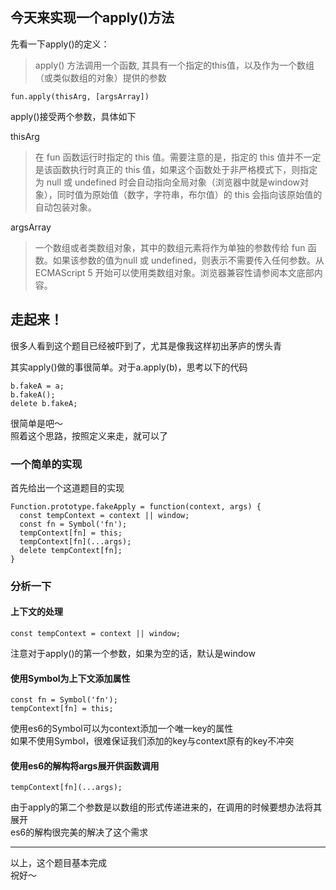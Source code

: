 ## 今天来实现一个apply()方法

先看一下apply()的定义：
>apply() 方法调用一个函数, 其具有一个指定的this值，以及作为一个数组（或类似数组的对象）提供的参数
```
fun.apply(thisArg, [argsArray])
```

apply()接受两个参数，具体如下   

thisArg

>在 fun 函数运行时指定的 this 值。需要注意的是，指定的 this 值并不一定是该函数执行时真正的 this 值，如果这个函数处于非严格模式下，则指定为 null 或 undefined 时会自动指向全局对象（浏览器中就是window对象），同时值为原始值（数字，字符串，布尔值）的 this 会指向该原始值的自动包装对象。

argsArray
>一个数组或者类数组对象，其中的数组元素将作为单独的参数传给 fun 函数。如果该参数的值为null 或 undefined，则表示不需要传入任何参数。从ECMAScript 5 开始可以使用类数组对象。浏览器兼容性请参阅本文底部内容。


## 走起来！

很多人看到这个题目已经被吓到了，尤其是像我这样初出茅庐的愣头青   

其实apply()做的事很简单。对于a.apply(b)，思考以下的代码
```
b.fakeA = a;
b.fakeA();
delete b.fakeA;
```

很简单是吧～   
照着这个思路，按照定义来走，就可以了

### 一个简单的实现

首先给出一个这道题目的实现   
```
Function.prototype.fakeApply = function(context, args) {
  const tempContext = context || window;
  const fn = Symbol('fn');
  tempContext[fn] = this;
  tempContext[fn](...args);
  delete tempContext[fn];
}
```

### 分析一下

#### 上下文的处理
```
const tempContext = context || window;
```
注意对于apply()的第一个参数，如果为空的话，默认是window

#### 使用Symbol为上下文添加属性
```
const fn = Symbol('fn');
tempContext[fn] = this;
```
使用es6的Symbol可以为context添加一个唯一key的属性      
如果不使用Symbol，很难保证我们添加的key与context原有的key不冲突

#### 使用es6的解构将args展开供函数调用
```
tempContext[fn](...args);
```
由于apply的第二个参数是以数组的形式传递进来的，在调用的时候要想办法将其展开   
es6的解构很完美的解决了这个需求   
***
以上，这个题目基本完成   
祝好～
